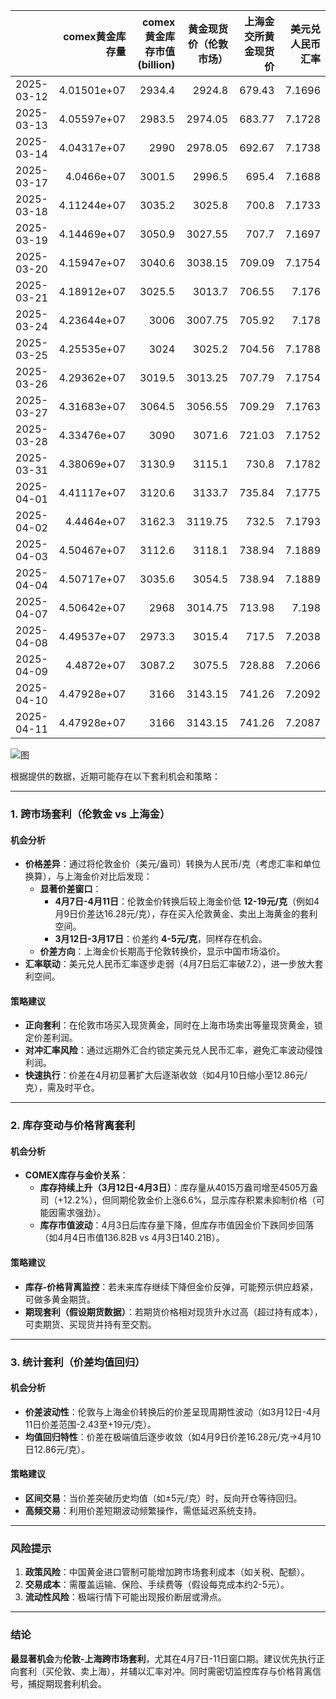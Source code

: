 |            |   comex黄金库存量 |   comex黄金库存市值(billion) |   黄金现货价（伦敦市场） |   上海金交所黄金现货价 |   美元兑人民币汇率 |
|:-----------|------------------:|-----------------------------:|-------------------------:|-----------------------:|-------------------:|
| 2025-03-12 |       4.01501e+07 |                       2934.4 |                  2924.8  |                 679.43 |             7.1696 |
| 2025-03-13 |       4.05597e+07 |                       2983.5 |                  2974.05 |                 683.77 |             7.1728 |
| 2025-03-14 |       4.04317e+07 |                       2990   |                  2978.05 |                 692.67 |             7.1738 |
| 2025-03-17 |       4.0466e+07  |                       3001.5 |                  2996.5  |                 695.4  |             7.1688 |
| 2025-03-18 |       4.11244e+07 |                       3035.2 |                  3025.8  |                 700.8  |             7.1733 |
| 2025-03-19 |       4.14469e+07 |                       3050.9 |                  3027.55 |                 707.7  |             7.1697 |
| 2025-03-20 |       4.15947e+07 |                       3040.6 |                  3038.15 |                 709.09 |             7.1754 |
| 2025-03-21 |       4.18912e+07 |                       3025.5 |                  3013.7  |                 706.55 |             7.176  |
| 2025-03-24 |       4.23644e+07 |                       3006   |                  3007.75 |                 705.92 |             7.178  |
| 2025-03-25 |       4.25535e+07 |                       3024   |                  3025.2  |                 704.56 |             7.1788 |
| 2025-03-26 |       4.29362e+07 |                       3019.5 |                  3013.25 |                 707.79 |             7.1754 |
| 2025-03-27 |       4.31683e+07 |                       3064.5 |                  3056.55 |                 709.29 |             7.1763 |
| 2025-03-28 |       4.33476e+07 |                       3090   |                  3071.6  |                 721.03 |             7.1752 |
| 2025-03-31 |       4.38069e+07 |                       3130.9 |                  3115.1  |                 730.8  |             7.1782 |
| 2025-04-01 |       4.41117e+07 |                       3120.6 |                  3133.7  |                 735.84 |             7.1775 |
| 2025-04-02 |       4.4464e+07  |                       3162.3 |                  3119.75 |                 732.5  |             7.1793 |
| 2025-04-03 |       4.50467e+07 |                       3112.6 |                  3118.1  |                 738.94 |             7.1889 |
| 2025-04-04 |       4.50717e+07 |                       3035.6 |                  3054.5  |                 738.94 |             7.1889 |
| 2025-04-07 |       4.50642e+07 |                       2968   |                  3014.75 |                 713.98 |             7.198  |
| 2025-04-08 |       4.49537e+07 |                       2973.3 |                  3015.4  |                 717.5  |             7.2038 |
| 2025-04-09 |       4.4872e+07  |                       3087.2 |                  3075.5  |                 728.88 |             7.2066 |
| 2025-04-10 |       4.47928e+07 |                       3166   |                  3143.15 |                 741.26 |             7.2092 |
| 2025-04-11 |       4.47928e+07 |                       3166   |                  3143.15 |                 741.26 |             7.2087 |

![图](plot.png)



根据提供的数据，近期可能存在以下套利机会和策略：

---

### **1. 跨市场套利（伦敦金 vs 上海金）**
#### **机会分析**
- **价格差异**：通过将伦敦金价（美元/盎司）转换为人民币/克（考虑汇率和单位换算），与上海金价对比后发现：
  - **显著价差窗口**：  
    - **4月7日-4月11日**：伦敦金价转换后较上海金价低 **12-19元/克**（例如4月9日价差达16.28元/克），存在买入伦敦黄金、卖出上海黄金的套利空间。
    - **3月12日-3月17日**：价差约 **4-5元/克**，同样存在机会。
  - **价差方向**：上海金价长期高于伦敦转换价，显示中国市场溢价。
- **汇率联动**：美元兑人民币汇率逐步走弱（4月7日后汇率破7.2），进一步放大套利空间。

#### **策略建议**
- **正向套利**：在伦敦市场买入现货黄金，同时在上海市场卖出等量现货黄金，锁定价差利润。
- **对冲汇率风险**：通过远期外汇合约锁定美元兑人民币汇率，避免汇率波动侵蚀利润。
- **快速执行**：价差在4月初显著扩大后逐渐收敛（如4月10日缩小至12.86元/克），需及时平仓。

---

### **2. 库存变动与价格背离套利**
#### **机会分析**
- **COMEX库存与金价关系**：  
  - **库存持续上升（3月12日-4月3日）**：库存量从4015万盎司增至4505万盎司（+12.2%），但同期伦敦金价上涨6.6%，显示库存积累未抑制价格（可能因需求强劲）。
  - **库存市值波动**：4月3日后库存量下降，但库存市值因金价下跌同步回落（如4月4日市值136.82B vs 4月3日140.21B）。

#### **策略建议**
- **库存-价格背离监控**：若未来库存继续下降但金价反弹，可能预示供应趋紧，可做多黄金期货。
- **期现套利（假设期货数据）**：若期货价格相对现货升水过高（超过持有成本），可卖期货、买现货并持有至交割。

---

### **3. 统计套利（价差均值回归）**
#### **机会分析**
- **价差波动性**：伦敦与上海金价转换后的价差呈现周期性波动（如3月12日-4月11日价差范围-2.43至+19元/克）。
- **均值回归特性**：价差在极端值后逐步收敛（如4月9日价差16.28元/克→4月10日12.86元/克）。

#### **策略建议**
- **区间交易**：当价差突破历史均值（如±5元/克）时，反向开仓等待回归。
- **高频交易**：利用价差短期波动频繁操作，需低延迟系统支持。

---

### **风险提示**
1. **政策风险**：中国黄金进口管制可能增加跨市场套利成本（如关税、配额）。
2. **交易成本**：需覆盖运输、保险、手续费等（假设每克成本约2-5元）。
3. **流动性风险**：极端行情下可能出现报价断层或滑点。

--- 

### **结论**
**最显著机会**为**伦敦-上海跨市场套利**，尤其在4月7日-11日窗口期。建议优先执行正向套利（买伦敦、卖上海），并辅以汇率对冲。同时需密切监控库存与价格背离信号，捕捉期现套利机会。